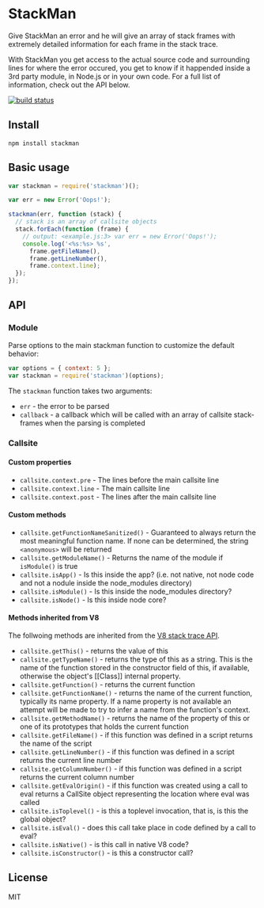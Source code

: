 # StackMan

Give StackMan an error and he will give an array of stack frames with
extremely detailed information for each frame in the stack trace.

With StackMan you get access to the actual source code and surrounding
lines for where the error occured, you get to know if it happended
inside a 3rd party module, in Node.js or in your own code. For a full
list of information, check out the API below.

[![build status](https://secure.travis-ci.org/watson/stackman.png)](http://travis-ci.org/watson/stackman)

## Install

```
npm install stackman
```

## Basic usage

```javascript
var stackman = require('stackman')();

var err = new Error('Oops!');

stackman(err, function (stack) {
  // stack is an array of callsite objects
  stack.forEach(function (frame) {
    // output: <example.js:3> var err = new Error('Oops!');
    console.log('<%s:%s> %s',
      frame.getFileName(),
      frame.getLineNumber(),
      frame.context.line);
  });
});
```

## API

### Module

Parse options to the main stackman function to customize the default
behavior:

```javascript
var options = { context: 5 };
var stackman = require('stackman')(options);
```

The `stackman` function takes two arguments:

- `err` - the error to be parsed
- `callback` - a callback which will be called with an array of callsite stack-frames when the parsing is completed

### Callsite

#### Custom properties

- `callsite.context.pre` - The lines before the main callsite line
- `callsite.context.line` - The main callsite line
- `callsite.context.post` - The lines after the main callsite line

#### Custom methods

- `callsite.getFunctionNameSanitized()` - Guaranteed to always return the most meaningful function name. If none can be determined, the string `<anonymous>` will be returned
- `callsite.getModuleName()` - Returns the name of the module if `isModule()` is true
- `callsite.isApp()` - Is this inside the app? (i.e. not native, not node code and not a nodule inside the node_modules directory)
- `callsite.isModule()` - Is this inside the node_modules directory?
- `callsite.isNode()` - Is this inside node core?

#### Methods inherited from V8

The follwoing methods are inherited from the [V8 stack trace
API](https://code.google.com/p/v8/wiki/JavaScriptStackTraceApi).

- `callsite.getThis()` - returns the value of this
- `callsite.getTypeName()` - returns the type of this as a string. This is the name of the function stored in the constructor field of this, if available, otherwise the object's [[Class]] internal property.
- `callsite.getFunction()` - returns the current function
- `callsite.getFunctionName()` - returns the name of the current function, typically its name property. If a name property is not available an attempt will be made to try to infer a name from the function's context.
- `callsite.getMethodName()` - returns the name of the property of this or one of its prototypes that holds the current function
- `callsite.getFileName()` - if this function was defined in a script returns the name of the script
- `callsite.getLineNumber()` - if this function was defined in a script returns the current line number
- `callsite.getColumnNumber()` - if this function was defined in a script returns the current column number
- `callsite.getEvalOrigin()` - if this function was created using a call to eval returns a CallSite object representing the location where eval was called
- `callsite.isToplevel()` - is this a toplevel invocation, that is, is this the global object?
- `callsite.isEval()` - does this call take place in code defined by a call to eval?
- `callsite.isNative()` - is this call in native V8 code?
- `callsite.isConstructor()` - is this a constructor call?

## License

MIT
